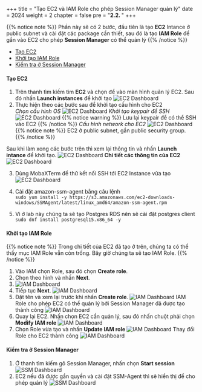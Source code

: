 +++
title = "Tạo EC2 và IAM Role cho phép Session Manager quản lý"
date = 2024
weight = 2
chapter = false
pre = "<b>2.2. </b>"
+++

{{% notice note %}}
Phần này sẽ có 2 bước, đầu tiên là tạo **EC2** Intance ở public subnet và cài đặt các package cần thiết, sau đó là tạo **IAM Role** để gắn vào EC2 cho phép **Session Manager** có thể quản lý
{{% /notice %}}


- [Tạo EC2](#tạo-ec2)
- [Khởi tạo IAM Role](#khởi-tạo-iam-role)
- [Kiểm tra ở Session Manager](#kiểm-tra-ở-session-manager)


#### Tạo EC2
1. Trên thanh tìm kiếm tìm **EC2** và chọn để vào màn hình quản lý EC2. Sau đó nhấn **Launch instances** để khởi tạo
![EC2 Dashboard](/images/2-EC2/ec2_console.jpg)
2. Thực hiện theo các bước sau để khởi tạo cấu hình cho EC2  
*Chọn cấu hình OS*
![EC2 Dashboard](/images/2-EC2/ec2_name_OS.jpg)
*Khởi tạo keypair để SSH*
![EC2 Dashboard](/images/2-EC2/ec2_keypair.jpg)
{{% notice warning %}}
Lưu lại keypair để có thể SSH vào EC2
{{% /notice %}}
*Cấu hình network cho EC2*
![EC2 Dashboard](/images/2-EC2/ec2_network_setting.jpg)
{{% notice note %}}
EC2 ở public subnet, gắn public security group.
{{% /notice %}}

Sau khi làm xong các bước trên thì xem lại thông tin và nhấn **Launch intance** để khởi tạo.
![EC2 Dashboard](/images/2-EC2/ec2_create_success.jpg)
**Chi tiết các thông tin của EC2**
![EC2 Dashboard](/images/2-EC2/ec2_detail.jpg)

3. Dùng MobaXTerm để thử kết nối SSH tới EC2 Instance vừa tạo
![EC2 Dashboard](/images/2-EC2/MobaXTerm.jpg)

4. Cài đặt amazon-ssm-agent bằng câu lệnh  
`sudo yum install -y https://s3.amazonaws.com/ec2-downloads-windows/SSMAgent/latest/linux_amd64/amazon-ssm-agent.rpm`

5. Vì ở lab này chúng ta sẽ tạo Postgres RDS nên sẽ cài đặt postgres client  
`sudo dnf install postgresql15.x86_64 -y`

#### Khởi tạo IAM Role
{{% notice note %}}
Trong chi tiết của EC2 đã tạo ở trên, chúng ta có thể thấy mục IAM Role vẫn còn trống. Bây giờ chúng ta sẽ tạo IAM Role.
{{% /notice %}}
1. Vào IAM chọn Role, sau đó chọn **Create role**.
2. Chọn theo hình và nhấn **Next**.
3. ![IAM Dashboard](/images/2-EC2/iam_ec2_role.jpg)
4. Tiếp tục **Next**.
![IAM Dashboard](/images/2-EC2/iam_ec2_role_permission.jpg)
5. Đặt tên và xem lại trước khi nhấn **Create role**.
![IAM Dashboard](/images/2-EC2/iam_ec2_role_review.jpg)
IAM Role cho phép EC2 có thể quản lý bởi Session Manager đã được tạo thành công
![IAM Dashboard](/images/2-EC2/iam_ec2_role_success.jpg)
6. Quay lại EC2. Nhấn chọn EC2 cần quản lý, sau đó nhấn chuột phải chọn **Modify IAM role**
![IAM Dashboard](/images/2-EC2/ec2_modify_role_console.jpg)
7. Chọn Role vừa tạo và nhấn **Update IAM role**
![IAM Dashboard](/images/2-EC2/ec2_modify_role_detail.jpg)
Thay đổi Role cho EC2 thành công
![IAM Dashboard](/images/2-EC2/ec2_modify_role_success.jpg)

#### Kiểm tra ở Session Manager
1. Ở thanh tìm kiếm gõ Session Manager, nhấn chọn **Start session**
![SSM Dashboard](/images/2-EC2/system_manager_start.jpg)
2. EC2 nếu đã được gắn quyền và cài đặt SSM-Agent thì sẽ hiển thị để cho phép quản lý
![SSM Dashboard](/images/2-EC2/system_manager_sso_0_instances.jpg)
